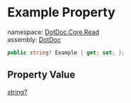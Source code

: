 ﻿# Example Property

namespace: [DotDoc\.Core\.Read](../../DotDoc.Core.Read.md)<br />
assembly: [DotDoc](../../../DotDoc.md)



```csharp
public string? Example { get; set; };
```

## Property Value

[string?](https://docs.microsoft.com/dotnet/api/System.String)

